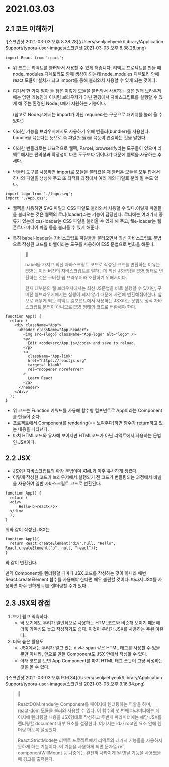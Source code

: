 # 2021.03.03

## 2.1 코드 이해하기

![스크린샷 2021-03-03 오후 8.38.28](/Users/seoljaehyeok/Library/Application Support/typora-user-images/스크린샷 2021-03-03 오후 8.38.28.png)

```react
import React from 'react';
```

- 위 코드는 리액트를 불러와서 사용할 수 있게 해줍니다. 리액트 프로젝트를 만들 때 node_modules 디렉토리도 함께 생성이 되는데 node_modules 디렉토리 안에 react 모듈이 설치가 되고 import를 통해 불러와서 사용할 수 있게 되는 것이다.

- 여기서 한 가지 알아 둘 점은 이렇게 모듈을 불러와서 사용하는 것은 원래 브라우저에는 없던 기능인데 이처럼 브라우저가 아닌 환경에서 자바스크립트를 실행할 수 있게 해 주는 환경인 Node.js에서 지원하는 기능이다. 

  (참고로 Node.js에서는 import가 아닌 require라는 구문으로 패키지를 불러 올 수 있다.)

- 이러한 기능을 브라우저에서도 사용하기 위해 번들러(bundler)를 사용한다. bundle을 묶는다는 뜻으로 즉 파일(모듈)을 묶듯이 연결하는 것을 말한다.

- 이러한 번들러로는 대표적으로 웹팩, Parcel, browserify라는 도구들이 있으며 리액트에서는 편의성과 확장성이 다른 도구보다 뛰어나기 때문에 웹팩을 사용하는 추세다.

- 번들러 도구를 사용하면 import로 모듈을 불러왔을 때 불러온 모듈을 모두 합쳐서 하나의 파일을 생성해 주고 또 최적화 과정에서 여러 개의 파일로 분리 될 수도 있다.

``` react
import logo from './logo.svg';
import './App.css';
```

- 웹팩을 사용하면 SVG 파일과 CSS 파일도 불러와서 사용할 수 있다.이렇게 파일들을 불러오는 것은 웹팩의 로더(loader)라는 기능이 담당한다. 로더에는 여러가지 종류가 있는데 css-loader는 CSS 파일을 불러올 수 있게 해 주고, file-loader는 웹 폰트나 미디어 파일 등을 불러올 수 있게 해준다. 

- 특히 babel-loader는 자바스크립트 파일들을 불러오면서 최신 자바스크립트 문법으로 작성된 코드를 바벨이라는 도구를 사용하여 ES5 문법으로 변화을 해준다.

  > 💬
  >
  >  babel을 가지고 최신 자바스크립트 코드로 작성된 코드를 변환하는 이유는 ES5는 이전 버전의 자바스크립트를 말하는데 최신 JS문법을 ES5 형태로 변환하는 것은 구버전 웹 브라우저와 호환하기 위해서이다.
  >
  >  현재 대부분의 웹 브라우저에서는 최신 JS문법을 바로 실행할 수 있지만, 구 버전 웹브라우저에서는 실행이 되지 않기 때문에 사전에 변환해줘야한다.  앞으로 배우게 되는 리액트 컴포넌트에서 사용하는 JSX라는 문법도 정식 자바스크립트 문법이 아니므로 ES5 형태의 코드로 변환해야 한다.

``` react
function App() {
  return (
    <div className="App">
      <header className="App-header">
        <img src={logo} className="App-logo" alt="logo" />
        <p>
          Edit <code>src/App.js</code> and save to reload.
        </p>
        <a
          className="App-link"
          href="https://reactjs.org"
          target="_blank"
          rel="noopener noreferrer"
        >
          Learn React
        </a>
      </header>
    </div>
  );
}
```

- 위 코드는 Function 키워드를 사용해 함수형 컴포넌트로 App이라는 Component를 만들어 준다.
- 프로젝트에서 Component를 rendering(== 보여주다)하면 함수가 return하고 있는 내용을 나타낸다.
- 마치 HTML코드와 유사해 보이지만 HTML코드가 아닌 리액트에서 사용하는 문법인 JSX이다.

## 2.2 JSX

- JSX란 자바스크립트의 확장 문법이며 XML과 아주 유사하게 생겼다.
- 이렇게 작성한 코드가 브라우저에서 실행되기 전 코드가 번들링되는 과정에서 바벨을 사용하여 일반 자바스크립트 코드로 변환된다.

``` react
function App() {
  return (
  <div>
      Hello<b>react</b>
  </div>
  );
}
```

위와 같이 작성된 JSX는 

``` react
function App(){
  return React.createElement("div",null, "Hello", React.createElement("b", null, "react"));
}
```

와 같이 변환된다.

만약 Component를 렌더링할 때마다 JSX 코드를 작성하는 것이 아니라 매번 React.createElement 함수를 사용해야 한다면 매우 불편할 것이다. 따라서 JSX를 사용하면 아주 편하게 UI를 렌더링할 수가 있다.

## 2.3 JSX의 장점

1. 보기 쉽고 익숙하다.
   - 딱 보기에도 우리가 일반적으로 사용하는 HTML코드와 비슷해 보이기 때문에 더욱 가독성도 높고 작성하기도 쉽다. 이것이 우리가 JSX를 사용하는 주된 이유다.
2. 더욱 높은 활용도
   - JSX에서는 우리가 알고 있는 div나 span 같은 HTML 태그를 사용할 수 있을 뿐만 아니라, 앞으로 만들  Component도 JSX 안에서 작성할 수 있다. 
   - 아래 코드를 보면 App Component를 마치 HTML 태그 쓰듯이 그냥 작성하는 것을 볼 수 있다.

![스크린샷 2021-03-03 오후 9.16.34](/Users/seoljaehyeok/Library/Application Support/typora-user-images/스크린샷 2021-03-03 오후 9.16.34.png)

> 💬 
>
>  ReactDOM.render는 Component를 페이지에 렌더링하는 역할을 하며, react-dom 모듈을 불러와 사용할 수 있다. 이 함수의 첫 번째 파라미터에는 페이지에 렌더링할 내용을 JSX형태로 작성하고 두번째 파라미터에는 해당 JSX를 렌더링할 document 내부 요소를 설정한다. 여기서는 id가 root인 요소 안에 렌더링 하도록 설정했다. 
>
>  React.StrictMode는 리액트 프로젝트에서 리액트의 레거시 기능들을 사용하지 못하게 하는 기능이다. 이 기능을 사용하게 되면 문자열 ref, componentWillMount 등 나중에는 완전히 사라지게 될 옛날 기능을 사용했을 때 경고를 출력한다. 

